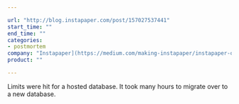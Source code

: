 ```yaml
---

url: "http://blog.instapaper.com/post/157027537441"
start_time: ""
end_time: ""
categories:
- postmortem
company: "Instapaper](https://medium.com/making-instapaper/instapaper-outage-cause-recovery-3c32a7e9cc5f), also [this"
product: ""

---
```


Limits were hit for a hosted database. It took many hours to migrate over to a new database.
